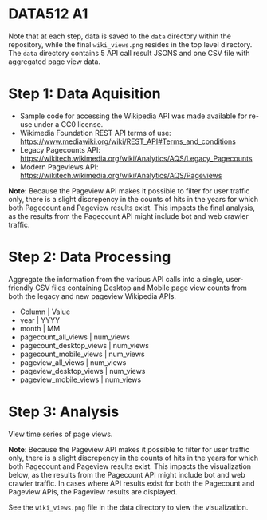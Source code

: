 # DATA512 A1

Note that at each step, data is saved to the `data` directory within the repository, while the final `wiki_views.png` resides in the top level directory.  The `data` directory contains 5 API call result JSONS and one CSV file with aggregated page view data.

# Step 1: Data Aquisition
- Sample code for accessing the Wikipedia API was made available for re-use under a CC0 license.
- Wikimedia Foundation REST API terms of use: https://www.mediawiki.org/wiki/REST_API#Terms_and_conditions
- Legacy Pagecounts API: https://wikitech.wikimedia.org/wiki/Analytics/AQS/Legacy_Pagecounts
- Modern Pageviews API: https://wikitech.wikimedia.org/wiki/Analytics/AQS/Pageviews

**Note:** Because the Pageview API makes it possible to filter for user traffic only, there is a slight discrepency in the counts of hits in the years for which both Pagecount and Pageview results exist.  This impacts the final analysis, as the results from the Pagecount API might include bot and web crawler traffic.

# Step 2: Data Processing
Aggregate the information from the various API calls into a single, user-friendly CSV files containing Desktop and Mobile page view counts from both the legacy and new pageview Wikipedia APIs.

- Column | Value
- year | YYYY
- month | MM
- pagecount_all_views | num_views
- pagecount_desktop_views | num_views
- pagecount_mobile_views | num_views
- pageview_all_views | num_views
- pageview_desktop_views | num_views
- pageview_mobile_views | num_views

# Step 3: Analysis
View time series of page views.

**Note**: Because the Pageview API makes it possible to filter for user traffic only, there is a slight discrepency in the counts of hits in the years for which both Pagecount and Pageview results exist.  This impacts the visualization below, as the results from the Pagecount API might include bot and web crawler traffic.  In cases where API results exist for both the Pagecount and Pageview APIs, the Pageview results are displayed.

See the `wiki_views.png` file in the data directory to view the visualization.
